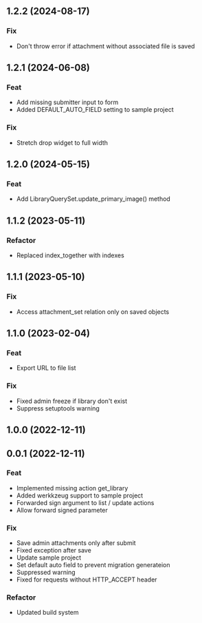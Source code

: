 ## 1.2.2 (2024-08-17)

### Fix

- Don't throw error if attachment without associated file is saved

## 1.2.1 (2024-06-08)

### Feat

- Add missing submitter input to form
- Added DEFAULT_AUTO_FIELD setting to sample project

### Fix

- Stretch drop widget to full width

## 1.2.0 (2024-05-15)

### Feat

- Add LibraryQuerySet.update_primary_image() method

## 1.1.2 (2023-05-11)

### Refactor

- Replaced index_together with indexes

## 1.1.1 (2023-05-10)

### Fix

- Access attachment_set relation only on saved objects

## 1.1.0 (2023-02-04)

### Feat

- Export URL to file list

### Fix

- Fixed admin freeze if library don't exist
- Suppress setuptools warning

## 1.0.0 (2022-12-11)

## 0.0.1 (2022-12-11)

### Feat

- Implemented missing action get_library
- Added werkkzeug support to sample project
- Forwarded sign argument to list / update actions
- Allow forward signed parameter

### Fix

- Save admin attachments only after submit
- Fixed exception after save
- Update sample project
- Set default auto field to prevent migration generateion
- Suppressed warning
- Fixed for requests without HTTP_ACCEPT header

### Refactor

- Updated build system
